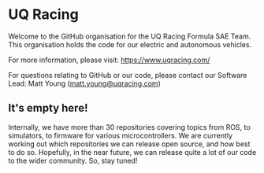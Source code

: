 # UQ Racing
Welcome to the GitHub organisation for the UQ Racing Formula SAE Team. This organisation holds the code for our electric
and autonomous vehicles.

For more information, please visit: https://www.uqracing.com/

For questions relating to GitHub or our code, please contact our Software Lead: Matt Young (matt.young@uqracing.com)

## It's empty here!
Internally, we have more than 30 repositories covering topics from ROS, to simulators, to firmware for various microcontrollers.
We are currently working out which repositories we can release open source, and how best to do so. Hopefully, in the near
future, we can release quite a lot of our code to the wider community. So, stay tuned!
